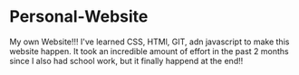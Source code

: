 # Personal-Website
My own Website!!! I've learned CSS, HTMl, GIT, adn javascript to make this website happen. It took an incredible amount of effort in the past 2 months since I also had school work, but it finally happend at the end!!
